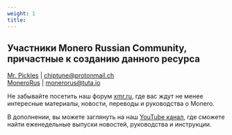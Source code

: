```yaml
---
weight: 1
title:
---
```


## Участники Monero Russian Community, причастные к созданию данного ресурса

[Mr. Pickles](https://t.me/v1docq47) | [chiptune@protonmail.ch](mailto:chiptune@protonmail.ch)  
[MoneroRus](https://t.me/monerorus) | [monerorus@tuta.io](mailto:monerorus@tuta.io)

Не забывайте посетить наш форум [xmr.ru](https://xmr.ru), где вас ждут не менее интересные материалы, новости, переводы и руководства о Monero.

В дополнении, вы можете заглянуть на наш [YouTube канал](https://www.youtube.com/channel/UChZc5PLsbP5zeFrmOYMKGmA), где сможете найти еженедельные выпуски новостей, руководства и инструкции.
